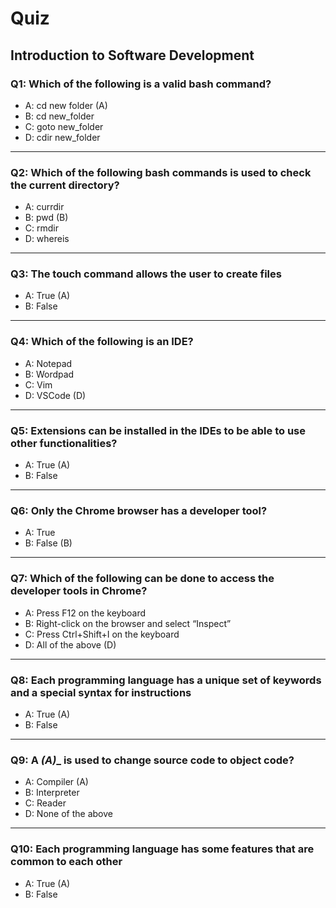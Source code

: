 # Quiz

## Introduction to Software Development

### Q1: Which of the following is a valid bash command?
- A: cd new folder (A)
- B: cd new_folder
- C: goto new_folder
- D: cdir new_folder
---

### Q2: Which of the following bash commands is used to check the current directory?
- A: currdir
- B: pwd (B)
- C: rmdir
- D: whereis
---

### Q3: The touch command allows the user to create files
- A: True (A)
- B: False
---

### Q4: Which of the following is an IDE?
- A: Notepad 
- B: Wordpad
- C: Vim
- D: VSCode (D)
---

### Q5: Extensions can be installed in the IDEs to be able to use other functionalities?
- A: True (A)
- B: False
---

### Q6: Only the Chrome browser has a developer tool?
- A: True
- B: False (B)
---

### Q7: Which of the following can be done to access the developer tools in Chrome?
- A: Press F12 on the keyboard
- B: Right-click on the browser and select “Inspect”
- C: Press Ctrl+Shift+I on the keyboard
- D: All of the above  (D)
---

### Q8: Each programming language has a unique set of keywords and a special syntax for instructions
- A: True (A)
- B: False
---

### Q9: A _(A)__ is used to change source code to object code?
- A: Compiler (A)
- B: Interpreter
- C: Reader
- D: None of the above
---

### Q10: Each programming language has some features that are common to each other
- A: True (A)
- B: False
